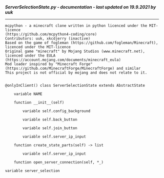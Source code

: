***ServerSelectionState.py - documentation - last updated on 19.9.2021 by uuk***
___

    mcpython - a minecraft clone written in python licenced under the MIT-licence 
    (https://github.com/mcpython4-coding/core)
    Contributors: uuk, xkcdjerry (inactive)
    Based on the game of fogleman (https://github.com/fogleman/Minecraft), licenced under the MIT-licence
    Original game "minecraft" by Mojang Studios (www.minecraft.net), licenced under the EULA
    (https://account.mojang.com/documents/minecraft_eula)
    Mod loader inspired by "Minecraft Forge" (https://github.com/MinecraftForge/MinecraftForge) and similar
    This project is not official by mojang and does not relate to it.


    @onlyInClient() class ServerSelectionState extends AbstractState

        variable NAME

        function __init__(self)

            variable self.config_background

            variable self.back_button

            variable self.join_button

            variable self.server_ip_input

        function create_state_parts(self) -> list

            variable self.server_ip_input

        function open_server_connection(self, *_)

    variable server_selection